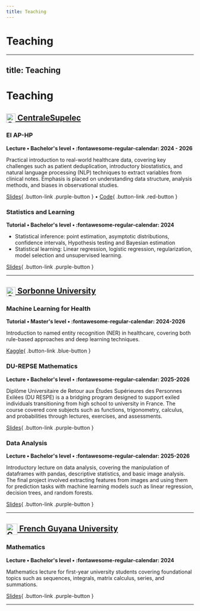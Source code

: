```yaml
---
title: Teaching
---
```

# Teaching

<style>

.md-typeset .card-set {
}
</style>

---
title: Teaching
---
# Teaching

<style>

.md-typeset .card-set {
}
</style>

## [<img src="/assets/centralesupelec.png" alt="CentraleSupelec logo" width="25" height="25" style="vertical-align: middle"> CentraleSupelec](https://www.centralesupelec.fr/)

### EI AP-HP

**Lecture • Bachelor's level • :fontawesome-regular-calendar: 2024 - 2026**

Practical introduction to real-world healthcare data, covering key challenges such as patient deduplication, introductory biostatistics, and natural language processing (NLP) techniques to extract variables from clinical notes. Emphasis is placed on understanding data structure, analysis methods, and biases in observational studies.

[Slides](https://drive.google.com/drive/folders/16wr_eyAn4TwHXuZ2UgLnESBsLrMGXRmV?usp=sharing){ .button-link .purple-button } • [Code](https://github.com/Aremaki/edstuto_2025){ .button-link .red-button }

### Statistics and Learning

**Tutorial • Bachelor's level • :fontawesome-regular-calendar: 2024**

- Statistical inference: point estimation, asymptotic distributions, confidence intervals, Hypothesis testing and Bayesian estimation
- Statistical learning: Linear regression, logistic regression, regularization, model selection and unsupervised learning.

[Slides](/assets/files/statml-slides-2023-en.pdf){ .button-link .purple-button }

---
## [<img src="/assets/SorbonneUniversity.png" alt="CentraleSupelec logo" width="25" height="25" style="vertical-align: middle"> Sorbonne University](https://www.sorbonne-universite.fr/)

### Machine Learning for Health

**Tutorial • Master's level • :fontawesome-regular-calendar: 2024-2026**

Introduction to named entity recognition (NER) in healthcare, covering both rule-based approaches and deep learning techniques.

[Kaggle](https://www.kaggle.com/code/remakia/introduction-to-ner){ .button-link .blue-button }

### DU-REPSE Mathematics

**Lecture • Bachelor's level • :fontawesome-regular-calendar: 2025-2026**

Diplôme Universitaire de Retour aux Études Supérieures des Personnes Exilées (DU RESPE) is a  a bridging program designed to support exiled individuals transitioning from high school to university in France. The course covered core subjects such as functions, trigonometry, calculus, and probabilities through lectures, exercises, and assessments.

[Slides](https://sites.google.com/view/maths-du-respe){ .button-link .purple-button }

### Data Analysis

**Lecture • Bachelor's level • :fontawesome-regular-calendar: 2025-2026**

Introductory lecture on data analysis, covering the manipulation of dataframes with pandas, descriptive statistics, and basic image analysis. The final project involved extracting features from images and using them for prediction tasks with machine learning models such as linear regression, decision trees, and random forests.

[Slides](https://github.com/Aremaki/Intro_data){ .button-link .purple-button } 

---

## [<img src="/assets/GuyanaUniversity.png" alt="CentraleSupelec logo" width="30" height="30" style="vertical-align: middle"> French Guyana University](https://www.univ-guyane.fr/)

### Mathematics

**Lecture • Bachelor's level • :fontawesome-regular-calendar: 2024**

Mathematics lecture for first-year university students covering foundational topics such as sequences, integrals, matrix calculus, series, and summations.

[Slides](https://drive.google.com/drive/folders/1AYzsp_lu4BWOIKbAJulaZ4bRJEhm4WmF?usp=sharing){ .button-link .purple-button } 

---